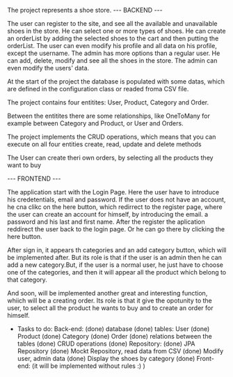 The project represents a shoe store.
--- BACKEND ---

The user can register to the site, and see all the available and unavailable shoes in the store. He can select one or more types of shoes. He can create an orderList by adding the selected shoes to the cart and then putting the orderList. The user can even modify his profile and all data on his profile, except the username. The admin has more options than a regular user. He can add, delete, modify and see all the shoes in the store. The admin can even modify the users' data.

At the start of the project the database is populated with some datas, which are defined in the configuration class or readed froma CSV file.

The project contains four entitites: User, Product, Category and Order.

Between the entitites there are some relationships, like OneToMany for example between Category and Product, or User and Orders.

The project implements the CRUD operations, which means that you can execute on all four entities create, read, update and delete methods

The User can create theri own orders, by selecting all the products they want to buy

--- FRONTEND ---

The application start with the Login Page. Here the user have to introduce his credetentials, email and password. If the user does not have an account, he cna clikc on the here button, which redirrect to the register page, where the user can create an account for himself, by introducing the email. a password and his last and first name. After the register the aplication reddirect the user back to the login page. Or he can go there by clicking the here button.

After sign in, it appears th categories and an add category button, which will be implemented after. But its role is that if the user is an admin then he can add a new category.But, if the user is a normal user, he just have to choose one of the categories, and then it will appear all the product which belong to that category.

And soon, will be implemented another great and interesting function, whiich will be a creating order. Its role is that it give the opotunity to the user, to select all the product he wants to buy and to create an order for himself.

- Tasks to do:
Back-end: (done)
database (done)
tables:
User (done)
Product (done)
Category (done)
Order (done)
relations between the tables (done)
CRUD operations (done)
Repository: (done)
JPA Repository (done)
Mockt Repository, read data from CSV (done)
Modify user, admin data (done)
Display the shoes by category (done)
Front-end: (it will be implemented without rules :) )
